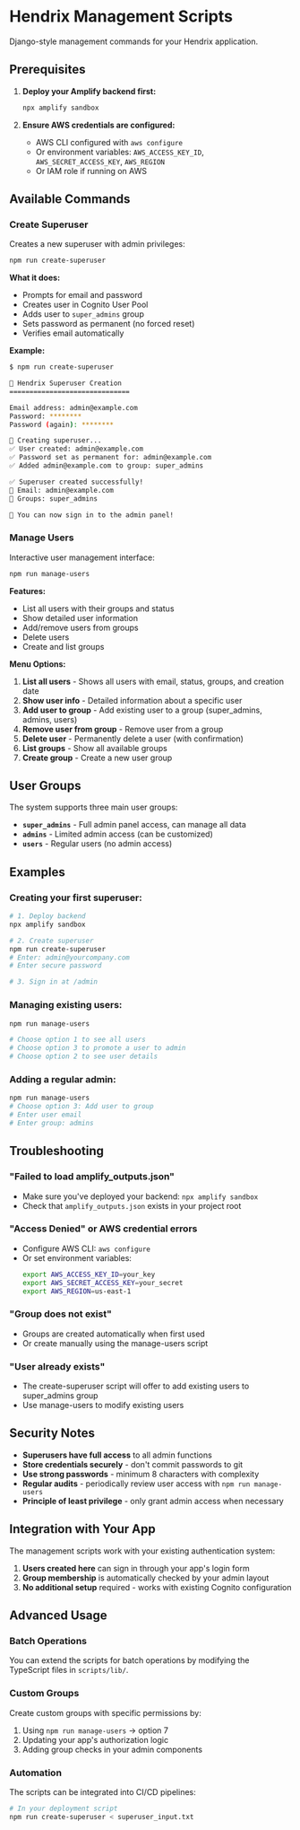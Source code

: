 # Hendrix Management Scripts

Django-style management commands for your Hendrix application.

## Prerequisites

1. **Deploy your Amplify backend first:**

   ```bash
   npx amplify sandbox
   ```

2. **Ensure AWS credentials are configured:**
   - AWS CLI configured with `aws configure`
   - Or environment variables: `AWS_ACCESS_KEY_ID`, `AWS_SECRET_ACCESS_KEY`, `AWS_REGION`
   - Or IAM role if running on AWS

## Available Commands

### Create Superuser

Creates a new superuser with admin privileges:

```bash
npm run create-superuser
```

**What it does:**

- Prompts for email and password
- Creates user in Cognito User Pool
- Adds user to `super_admins` group
- Sets password as permanent (no forced reset)
- Verifies email automatically

**Example:**

```bash
$ npm run create-superuser

🚀 Hendrix Superuser Creation
==============================

Email address: admin@example.com
Password: ********
Password (again): ********

🔄 Creating superuser...
✅ User created: admin@example.com
✅ Password set as permanent for: admin@example.com
✅ Added admin@example.com to group: super_admins

✅ Superuser created successfully!
📧 Email: admin@example.com
👥 Groups: super_admins

🎉 You can now sign in to the admin panel!
```

### Manage Users

Interactive user management interface:

```bash
npm run manage-users
```

**Features:**

- List all users with their groups and status
- Show detailed user information
- Add/remove users from groups
- Delete users
- Create and list groups

**Menu Options:**

1. **List all users** - Shows all users with email, status, groups, and creation date
2. **Show user info** - Detailed information about a specific user
3. **Add user to group** - Add existing user to a group (super_admins, admins, users)
4. **Remove user from group** - Remove user from a group
5. **Delete user** - Permanently delete a user (with confirmation)
6. **List groups** - Show all available groups
7. **Create group** - Create a new user group

## User Groups

The system supports three main user groups:

- **`super_admins`** - Full admin panel access, can manage all data
- **`admins`** - Limited admin access (can be customized)
- **`users`** - Regular users (no admin access)

## Examples

### Creating your first superuser:

```bash
# 1. Deploy backend
npx amplify sandbox

# 2. Create superuser
npm run create-superuser
# Enter: admin@yourcompany.com
# Enter secure password

# 3. Sign in at /admin
```

### Managing existing users:

```bash
npm run manage-users

# Choose option 1 to see all users
# Choose option 3 to promote a user to admin
# Choose option 2 to see user details
```

### Adding a regular admin:

```bash
npm run manage-users
# Choose option 3: Add user to group
# Enter user email
# Enter group: admins
```

## Troubleshooting

### "Failed to load amplify_outputs.json"

- Make sure you've deployed your backend: `npx amplify sandbox`
- Check that `amplify_outputs.json` exists in your project root

### "Access Denied" or AWS credential errors

- Configure AWS CLI: `aws configure`
- Or set environment variables:
  ```bash
  export AWS_ACCESS_KEY_ID=your_key
  export AWS_SECRET_ACCESS_KEY=your_secret
  export AWS_REGION=us-east-1
  ```

### "Group does not exist"

- Groups are created automatically when first used
- Or create manually using the manage-users script

### "User already exists"

- The create-superuser script will offer to add existing users to super_admins group
- Use manage-users to modify existing users

## Security Notes

- **Superusers have full access** to all admin functions
- **Store credentials securely** - don't commit passwords to git
- **Use strong passwords** - minimum 8 characters with complexity
- **Regular audits** - periodically review user access with `npm run manage-users`
- **Principle of least privilege** - only grant admin access when necessary

## Integration with Your App

The management scripts work with your existing authentication system:

1. **Users created here** can sign in through your app's login form
2. **Group membership** is automatically checked by your admin layout
3. **No additional setup** required - works with existing Cognito configuration

## Advanced Usage

### Batch Operations

You can extend the scripts for batch operations by modifying the TypeScript files in `scripts/lib/`.

### Custom Groups

Create custom groups with specific permissions by:

1. Using `npm run manage-users` → option 7
2. Updating your app's authorization logic
3. Adding group checks in your admin components

### Automation

The scripts can be integrated into CI/CD pipelines:

```bash
# In your deployment script
npm run create-superuser < superuser_input.txt
```
